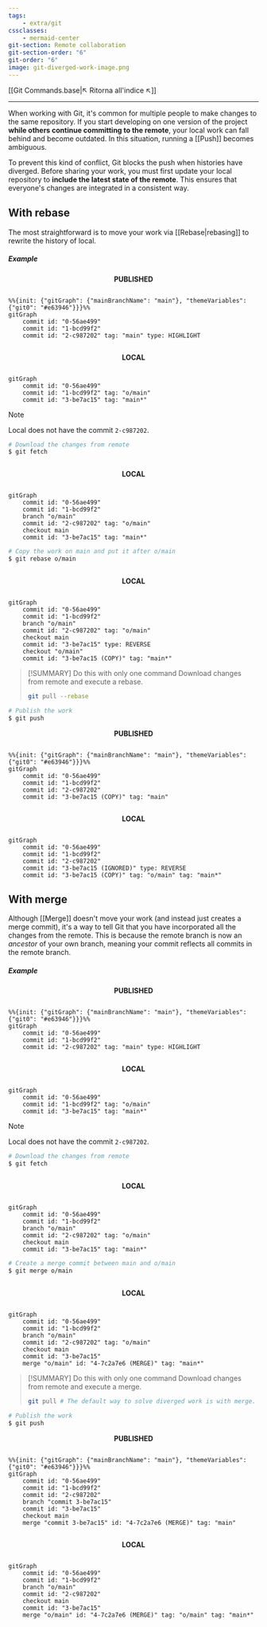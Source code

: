 ```yaml
---
tags:
    - extra/git
cssclasses:
    - mermaid-center
git-section: Remote collaboration
git-section-order: "6"
git-order: "6"
image: git-diverged-work-image.png
---
```


[[Git Commands.base|↖ Ritorna all'indice ↖]]

---
When working with Git, it's common for multiple people to make changes to the same repository. If you start developing on one version of the project **while others continue committing to the remote**, your local work can fall behind and become outdated. In this situation, running a [[Push]] becomes ambiguous.

To prevent this kind of conflict, Git blocks the push when histories have diverged. Before sharing your work, you must first update your local repository to **include the latest state of the remote**. This ensures that everyone's changes are integrated in a consistent way.

## With rebase

The most straightforward is to move your work via [[Rebase|rebasing]] to rewrite the history of local.

##### Example

<center style="margin-bottom: 2em"><b>PUBLISHED</b></center>

```mermaid
%%{init: {"gitGraph": {"mainBranchName": "main"}, "themeVariables": {"git0": "#e63946"}}}%%
gitGraph
    commit id: "0-56ae499"
    commit id: "1-bcd99f2"
    commit id: "2-c987202" tag: "main" type: HIGHLIGHT
```

<center style="margin-top: 2em; margin-bottom: 2em"><b>LOCAL</b></center>

```mermaid
gitGraph
	commit id: "0-56ae499"
	commit id: "1-bcd99f2" tag: "o/main"
	commit id: "3-be7ac15" tag: "main*"
```

> [!NOTE]
> Local does not have the commit `2-c987202`.

```bash
# Download the changes from remote
$ git fetch
```

<center style="margin-top: 2em; margin-bottom: 2em"><b>LOCAL</b></center>

```mermaid
gitGraph
	commit id: "0-56ae499"
	commit id: "1-bcd99f2"
	branch "o/main"
	commit id: "2-c987202" tag: "o/main"
	checkout main
	commit id: "3-be7ac15" tag: "main*"
```

```bash
# Copy the work on main and put it after o/main
$ git rebase o/main
```

<center style="margin-top: 2em; margin-bottom: 2em"><b>LOCAL</b></center>

```mermaid
gitGraph
	commit id: "0-56ae499"
	commit id: "1-bcd99f2"
	branch "o/main"
	commit id: "2-c987202" tag: "o/main"
	checkout main
	commit id: "3-be7ac15" type: REVERSE
	checkout "o/main"
	commit id: "3-be7ac15 (COPY)" tag: "main*"
```

> [!SUMMARY] Do this with only one command
> Download changes from remote and execute a rebase.
> 
> ```bash
> git pull --rebase
> ```

```bash
# Publish the work
$ git push
```

<center style="margin-bottom: 2em"><b>PUBLISHED</b></center>

```mermaid
%%{init: {"gitGraph": {"mainBranchName": "main"}, "themeVariables": {"git0": "#e63946"}}}%%
gitGraph
    commit id: "0-56ae499"
    commit id: "1-bcd99f2"
    commit id: "2-c987202"
    commit id: "3-be7ac15 (COPY)" tag: "main"
```

<center style="margin-top: 2em; margin-bottom: 2em"><b>LOCAL</b></center>

```mermaid
gitGraph
	commit id: "0-56ae499"
	commit id: "1-bcd99f2"
	commit id: "2-c987202"
	commit id: "3-be7ac15 (IGNORED)" type: REVERSE
	commit id: "3-be7ac15 (COPY)" tag: "o/main" tag: "main*"
```

## With merge

Although [[Merge]] doesn't move your work (and instead just creates a merge commit), it's a way to tell Git that you have incorporated all the changes from the remote. This is because the remote branch is now an _ancestor_ of your own branch, meaning your commit reflects all commits in the remote branch.

##### Example

<center style="margin-bottom: 2em"><b>PUBLISHED</b></center>

```mermaid
%%{init: {"gitGraph": {"mainBranchName": "main"}, "themeVariables": {"git0": "#e63946"}}}%%
gitGraph
    commit id: "0-56ae499"
    commit id: "1-bcd99f2"
    commit id: "2-c987202" tag: "main" type: HIGHLIGHT
```

<center style="margin-top: 2em; margin-bottom: 2em"><b>LOCAL</b></center>

```mermaid
gitGraph
	commit id: "0-56ae499"
	commit id: "1-bcd99f2" tag: "o/main"
	commit id: "3-be7ac15" tag: "main*"
```

> [!NOTE]
> Local does not have the commit `2-c987202`.

```bash
# Download the changes from remote
$ git fetch
```

<center style="margin-top: 2em; margin-bottom: 2em"><b>LOCAL</b></center>

```mermaid
gitGraph
	commit id: "0-56ae499"
	commit id: "1-bcd99f2"
	branch "o/main"
	commit id: "2-c987202" tag: "o/main"
	checkout main
	commit id: "3-be7ac15" tag: "main*"
```

```bash
# Create a merge commit between main and o/main
$ git merge o/main
```

<center style="margin-top: 2em; margin-bottom: 2em"><b>LOCAL</b></center>

```mermaid
gitGraph
	commit id: "0-56ae499"
	commit id: "1-bcd99f2"
	branch "o/main"
	commit id: "2-c987202" tag: "o/main"
	checkout main
	commit id: "3-be7ac15" 
	merge "o/main" id: "4-7c2a7e6 (MERGE)" tag: "main*"
```

> [!SUMMARY] Do this with only one command
> Download changes from remote and execute a merge.
> 
> ```bash
> git pull # The default way to solve diverged work is with merge.
> ```

```bash
# Publish the work
$ git push
```

<center style="margin-bottom: 2em"><b>PUBLISHED</b></center>

```mermaid
%%{init: {"gitGraph": {"mainBranchName": "main"}, "themeVariables": {"git0": "#e63946"}}}%%
gitGraph
    commit id: "0-56ae499"
    commit id: "1-bcd99f2"
    commit id: "2-c987202"
    branch "commit 3-be7ac15"
    commit id: "3-be7ac15"
    checkout main
    merge "commit 3-be7ac15" id: "4-7c2a7e6 (MERGE)" tag: "main"
```

<center style="margin-top: 2em; margin-bottom: 2em"><b>LOCAL</b></center>

```mermaid
gitGraph
	commit id: "0-56ae499"
	commit id: "1-bcd99f2"
	branch "o/main"
	commit id: "2-c987202"
	checkout main
	commit id: "3-be7ac15" 
	merge "o/main" id: "4-7c2a7e6 (MERGE)" tag: "o/main" tag: "main*"
```